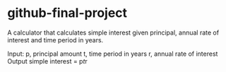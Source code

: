 # github-final-project
A calculator that calculates simple interest given principal, annual rate of interest and time period in years.

   Input:
      p, principal amount
      t, time period in years
      r, annual rate of interest
   Output
      simple interest = p*t*r
